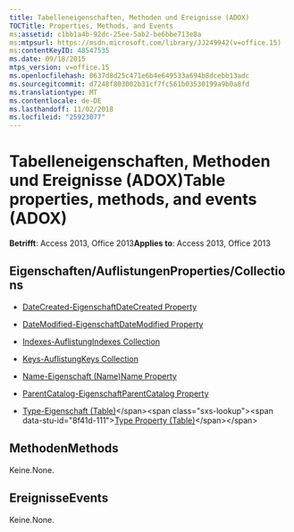 ```yaml
---
title: Tabelleneigenschaften, Methoden und Ereignisse (ADOX)
TOCTitle: Properties, Methods, and Events
ms:assetid: c1bb1a4b-92dc-25ee-5ab2-be6bbe713e8a
ms:mtpsurl: https://msdn.microsoft.com/library/JJ249942(v=office.15)
ms:contentKeyID: 48547535
ms.date: 09/18/2015
mtps_version: v=office.15
ms.openlocfilehash: 0637d8d25c471e6b4e649533a694b8dcebb13adc
ms.sourcegitcommit: d7248f803002b31cf7fc561b03530199a9b0a8fd
ms.translationtype: MT
ms.contentlocale: de-DE
ms.lasthandoff: 11/02/2018
ms.locfileid: "25923077"
---
```

# <a name="table-properties-methods-and-events-adox"></a><span data-ttu-id="8f41d-102">Tabelleneigenschaften, Methoden und Ereignisse (ADOX)</span><span class="sxs-lookup"><span data-stu-id="8f41d-102">Table properties, methods, and events (ADOX)</span></span>


<span data-ttu-id="8f41d-103">**Betrifft**: Access 2013, Office 2013</span><span class="sxs-lookup"><span data-stu-id="8f41d-103">**Applies to**: Access 2013, Office 2013</span></span>

## <a name="propertiescollections"></a><span data-ttu-id="8f41d-104">Eigenschaften/Auflistungen</span><span class="sxs-lookup"><span data-stu-id="8f41d-104">Properties/Collections</span></span>

- [<span data-ttu-id="8f41d-105">DateCreated-Eigenschaft</span><span class="sxs-lookup"><span data-stu-id="8f41d-105">DateCreated Property</span></span>](datecreated-property-adox.md)

- [<span data-ttu-id="8f41d-106">DateModified-Eigenschaft</span><span class="sxs-lookup"><span data-stu-id="8f41d-106">DateModified Property</span></span>](datemodified-property-adox.md)

- [<span data-ttu-id="8f41d-107">Indexes-Auflistung</span><span class="sxs-lookup"><span data-stu-id="8f41d-107">Indexes Collection</span></span>](indexes-collection-adox.md)

- [<span data-ttu-id="8f41d-108">Keys-Auflistung</span><span class="sxs-lookup"><span data-stu-id="8f41d-108">Keys Collection</span></span>](keys-collection-adox.md)

- [<span data-ttu-id="8f41d-109">Name-Eigenschaft (Name)</span><span class="sxs-lookup"><span data-stu-id="8f41d-109">Name Property</span></span>](name-property-adox.md)

- [<span data-ttu-id="8f41d-110">ParentCatalog-Eigenschaft</span><span class="sxs-lookup"><span data-stu-id="8f41d-110">ParentCatalog Property</span></span>](parentcatalog-property-adox.md)

- <span data-ttu-id="8f41d-111">[Type-Eigenschaft (Table)](https://msdn.microsoft.com/library/jj250042\(v=office.15\))</span><span class="sxs-lookup"><span data-stu-id="8f41d-111">[Type Property (Table)](https://msdn.microsoft.com/library/jj250042\(v=office.15\))</span></span>

## <a name="methods"></a><span data-ttu-id="8f41d-112">Methoden</span><span class="sxs-lookup"><span data-stu-id="8f41d-112">Methods</span></span>

<span data-ttu-id="8f41d-113">Keine.</span><span class="sxs-lookup"><span data-stu-id="8f41d-113">None.</span></span>

## <a name="events"></a><span data-ttu-id="8f41d-114">Ereignisse</span><span class="sxs-lookup"><span data-stu-id="8f41d-114">Events</span></span>

<span data-ttu-id="8f41d-115">Keine.</span><span class="sxs-lookup"><span data-stu-id="8f41d-115">None.</span></span>

